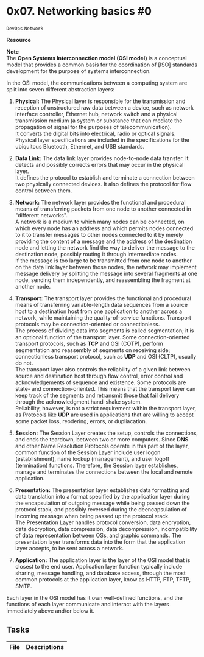 # 0x07. Networking basics #0
``DevOps`` ``Network``

**Resource**  


**Note**  
The **Open Systems Interconnection model (OSI model)** is a conceptual model that provides a common basis for the coordination of [ISO] standards development for the purpose of systems interconnection.

In the OSI model, the communications between a computing system are split into seven different abstraction layers:
1. **Physical:** The Physical layer is responsible for the transmission and reception of unstructured raw data between a device, such as network interface controller, Ethernet hub, network switch and a physical transmission medium (a system or substance that can mediate the propagation of signal for the purposes of telecommunication).  
It converts the digital bits into electrical, radio or optical signals.  
Physical layer specifications are included in the specifications for the ubiquitous Bluetooth, Ethernet, and USB standards.

2. **Data Link:** The data link layer provides node-to-node data transfer. It detects and possibly corrects errors that may occur in the physical layer.  
It defines the protocol to establish and terminate a connection between two physically connected devices. It also defines the protocol for flow control between them.

3. **Network:** The network layer provides the functional and procedural means of transferring packets from one node to another connected in "different networks".  
A network is a medium to which many nodes can be connected, on which every node has an address and which permits nodes connected to it to transfer messages to other nodes connected to it by merely providing the content of a message and the address of the destination node and letting the network find the way to deliver the message to the destination node, possibly routing it through intermediate nodes.  
If the message is too large to be transmitted from one node to another on the data link layer between those nodes, the network may implement message delivery by splitting the message into several fragments at one node, sending them independently, and reassembling the fragment at another node.

4. **Transport:** The transport layer provides the functional and procedural means of transferring variable-length data sequences from a source host to a destination host from one application to another across a network, while maintaining the quality-of-service functions. Transport protocols may be connection-oriented or connectionless.  
The process of dividing data into segments is called segmentation; it is an optional function of the transport layer. Some connection-oriented transport protocols, such as **TCP** and OSI (COTP), perform segmentation and reassembly of segments on receiving side; connectionless transport protocol, such as **UDP** and OSI (CLTP), usually do not.  
The transport layer also controls the reliability of a given link between source and destination host through flow control, error control and acknowledgements of sequence and existence. Some protocols are state- and connection-oriented. This means that the transport layer can keep track of the segments and retransmit those that fail delivery through the acknowledgment hand-shake system.  
Reliability, however, is not a strict requirement within the transport layer, as Protocols like **UDP** are used in applications that are willing to accept some packet loss, reodering, errors, or dupliacation.

5. **Session:** The Session Layer creates the setup, controls the connections, and ends the teardown, between two or more computers. Since **DNS** and other Name Resolution Protocols operate in this part of the layer, common function of the Session Layer include user logon (establishment), name lookup (management), and user logoff (termination) functions. Therefore, the Session layer establishes, manage and terminates the connections between the local and remote application.

6. **Presentation:** The presentation layer establishes data formatting and data translation into a format specified by the application layer during the encapsulation of outgoing message while being passed down the protocol stack, and possibly reversed during the deencapsulation of incoming message when being passed up the protocol stack.  
The Presentation Layer handles protocol conversion, data encryption, data decryption, data compression, data decompression, incompatibility of data representation between OSs, and graphic commands. The presentation layer transforms data into the form that the application layer accepts, to be sent across a network.

7. **Application:**  The application layer is the layer of the OSI model that is closest to the end user. Application layer function typically include sharing, message handling, and database access, through the most common protocols at the application layer, know as HTTP, FTP, TFTP, SMTP.


Each layer in the OSI model has it own well-defined functions, and the functions of each layer communicate and interact with the layers immediately above and/or below it.

## Tasks
| File | Descriptions |
|------|--------------|
